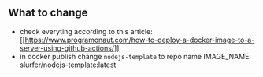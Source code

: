## What to change

- check everyting according to this article: [[https://www.programonaut.com/how-to-deploy-a-docker-image-to-a-server-using-github-actions/]]
- in docker publish change `nodejs-template` to repo name
  IMAGE_NAME: slurfer/nodejs-template:latest
